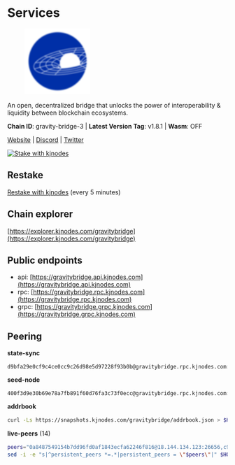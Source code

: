 # Services

<figure><img src="https://raw.githubusercontent.com/kj89/cosmos-images/main/logos/gravitybridge.png" width="150" alt=""><figcaption></figcaption></figure>

An open, decentralized bridge that unlocks the power of  interoperability & liquidity between blockchain ecosystems.

**Chain ID**: gravity-bridge-3 | **Latest Version Tag**: v1.8.1 | **Wasm**: OFF

[Website](https://www.gravitybridge.net) | [Discord](https://discord.gg/ARV8dTSjAk) | [Twitter](https://twitter.com/gravity_bridge)

[![Stake with kjnodes](https://i.ibb.co/cr44Q8j/button-stake-with-kjnodes.png)](https://restake.app/gravitybridge/gravityvaloper1nw3uavthnjwsgrrjzav2wdg9m0pw7k4fc7hvlz)

## Restake

[Restake with kjnodes](https://restake.app/gravitybridge/gravityvaloper1nw3uavthnjwsgrrjzav2wdg9m0pw7k4fc7hvlz) (every 5 minutes)
## Chain explorer
[https://explorer.kjnodes.com/gravitybridge](https://explorer.kjnodes.com/gravitybridge)

## Public endpoints

* api: [https://gravitybridge.api.kjnodes.com](https://gravitybridge.api.kjnodes.com)
* rpc: [https://gravitybridge.rpc.kjnodes.com](https://gravitybridge.rpc.kjnodes.com)
* grpc: [https://gravitybridge.grpc.kjnodes.com](https://gravitybridge.grpc.kjnodes.com)

## Peering

**state-sync**

```text
d9bfa29e0cf9c4ce0cc9c26d98e5d97228f93b0b@gravitybridge.rpc.kjnodes.com:26656
```

**seed-node**

```text
400f3d9e30b69e78a7fb891f60d76fa3c73f0ecc@gravitybridge.rpc.kjnodes.com:26659
```

**addrbook**
```bash
curl -Ls https://snapshots.kjnodes.com/gravitybridge/addrbook.json > $HOME/.gravity/config/addrbook.json
```

**live-peers** (14)
```bash
peers="0a8487549154b7dd96fd0af1843ecfa62246f816@18.144.134.123:26656,c9bfc18ab832296903fb7f3370add5f4c28e1434@34.88.123.18:26656,d1f6c66610b6b03e86b13675c842cc1a5fbb593b@95.216.67.178:26656,e38de921f46e22de0be8e4eba0b0338cbd065fc9@51.81.159.162:26656,c57dcf8e3af80236059194c86a6f81c1735903d6@162.19.89.8:10256,ddf8f9ff250f760228c667d256d16ed4f1880c27@65.109.43.75:27010,d20fb90c25dcd447fc574d20c3511a05b19aa9a5@35.215.12.41:26656,d9bfa29e0cf9c4ce0cc9c26d98e5d97228f93b0b@65.109.88.38:26656,162e8994c0738fb5895e77b888718ea51d4c40d3@167.86.106.22:26656,56a8349703e8f5c97c452c7e45f5bcaac966ccbf@207.180.204.110:26656,6eb2a2e7bcd82aad56b6652a328c72f148f84935@194.147.58.224:26656,84fb0a9180b2b67b4901330a13f1dee4226ce3ac@65.108.9.169:26656,e5a11a1a8a36f0910755d0fc3546e8e3198283da@18.156.199.4:26656,4bebde6a1b2907bd3cc167d2802b909770cbfda1@137.184.197.230:26656"
sed -i -e "s|^persistent_peers *=.*|persistent_peers = \"$peers\"|" $HOME/.gravity/config/config.toml
```
